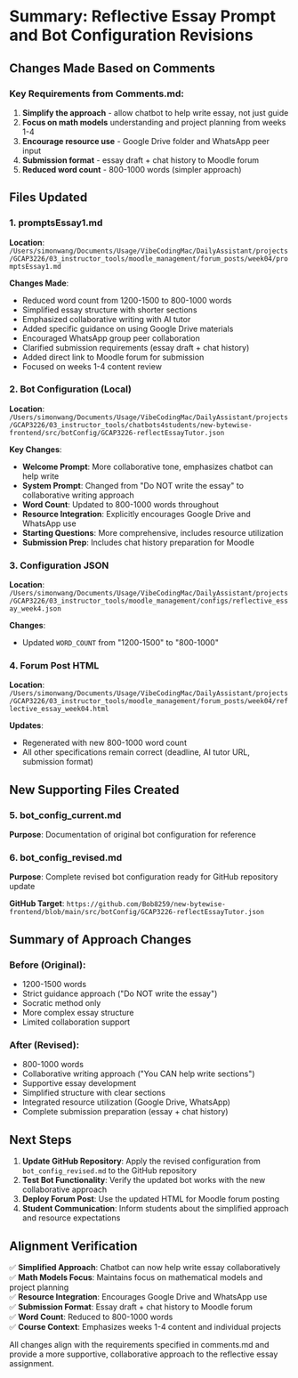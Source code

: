 # Summary: Reflective Essay Prompt and Bot Configuration Revisions

## Changes Made Based on Comments

### Key Requirements from Comments.md:
1. **Simplify the approach** - allow chatbot to help write essay, not just guide
2. **Focus on math models** understanding and project planning from weeks 1-4
3. **Encourage resource use** - Google Drive folder and WhatsApp peer input
4. **Submission format** - essay draft + chat history to Moodle forum
5. **Reduced word count** - 800-1000 words (simpler approach)

## Files Updated

### 1. promptsEssay1.md
**Location**: `/Users/simonwang/Documents/Usage/VibeCodingMac/DailyAssistant/projects/GCAP3226/03_instructor_tools/moodle_management/forum_posts/week04/promptsEssay1.md`

**Changes Made**:
- Reduced word count from 1200-1500 to 800-1000 words
- Simplified essay structure with shorter sections
- Emphasized collaborative writing with AI tutor
- Added specific guidance on using Google Drive materials
- Encouraged WhatsApp group peer collaboration
- Clarified submission requirements (essay draft + chat history)
- Added direct link to Moodle forum for submission
- Focused on weeks 1-4 content review

### 2. Bot Configuration (Local)
**Location**: `/Users/simonwang/Documents/Usage/VibeCodingMac/DailyAssistant/projects/GCAP3226/03_instructor_tools/chatbots4students/new-bytewise-frontend/src/botConfig/GCAP3226-reflectEssayTutor.json`

**Key Changes**:
- **Welcome Prompt**: More collaborative tone, emphasizes chatbot can help write
- **System Prompt**: Changed from "Do NOT write the essay" to collaborative writing approach
- **Word Count**: Updated to 800-1000 words throughout
- **Resource Integration**: Explicitly encourages Google Drive and WhatsApp use
- **Starting Questions**: More comprehensive, includes resource utilization
- **Submission Prep**: Includes chat history preparation for Moodle

### 3. Configuration JSON
**Location**: `/Users/simonwang/Documents/Usage/VibeCodingMac/DailyAssistant/projects/GCAP3226/03_instructor_tools/moodle_management/configs/reflective_essay_week4.json`

**Changes**:
- Updated `WORD_COUNT` from "1200-1500" to "800-1000"

### 4. Forum Post HTML
**Location**: `/Users/simonwang/Documents/Usage/VibeCodingMac/DailyAssistant/projects/GCAP3226/03_instructor_tools/moodle_management/forum_posts/week04/reflective_essay_week04.html`

**Updates**:
- Regenerated with new 800-1000 word count
- All other specifications remain correct (deadline, AI tutor URL, submission format)

## New Supporting Files Created

### 5. bot_config_current.md
**Purpose**: Documentation of original bot configuration for reference

### 6. bot_config_revised.md  
**Purpose**: Complete revised bot configuration ready for GitHub repository update

**GitHub Target**: `https://github.com/Bob8259/new-bytewise-frontend/blob/main/src/botConfig/GCAP3226-reflectEssayTutor.json`

## Summary of Approach Changes

### Before (Original):
- 1200-1500 words
- Strict guidance approach ("Do NOT write the essay")
- Socratic method only
- More complex essay structure
- Limited collaboration support

### After (Revised):
- 800-1000 words 
- Collaborative writing approach ("You CAN help write sections")
- Supportive essay development
- Simplified structure with clear sections
- Integrated resource utilization (Google Drive, WhatsApp)
- Complete submission preparation (essay + chat history)

## Next Steps

1. **Update GitHub Repository**: Apply the revised configuration from `bot_config_revised.md` to the GitHub repository
2. **Test Bot Functionality**: Verify the updated bot works with the new collaborative approach
3. **Deploy Forum Post**: Use the updated HTML for Moodle forum posting
4. **Student Communication**: Inform students about the simplified approach and resource expectations

## Alignment Verification

✅ **Simplified Approach**: Chatbot can now help write essay collaboratively  
✅ **Math Models Focus**: Maintains focus on mathematical models and project planning  
✅ **Resource Integration**: Encourages Google Drive and WhatsApp use  
✅ **Submission Format**: Essay draft + chat history to Moodle forum  
✅ **Word Count**: Reduced to 800-1000 words  
✅ **Course Context**: Emphasizes weeks 1-4 content and individual projects  

All changes align with the requirements specified in comments.md and provide a more supportive, collaborative approach to the reflective essay assignment.